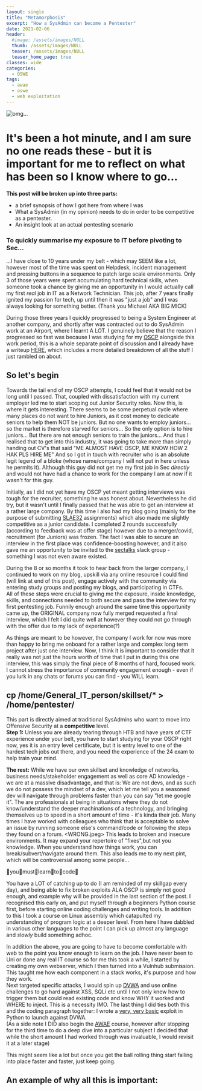 ```yaml
---
layout: single
title: "Metamorphosis"
excerpt: "How a SysAdmin can become a Pentester"
date: 2021-02-06
header:
  #image: /assets/images/NULL
  thumb: /assets/images/NULL
  teaser: /assets/images/NULL
  teaser_home_page: true
classes: wide
categories:
  - OSWE
tags:
  - awae
  - oswe
  - web exploitation
---
```


![omg...](/assets/images/NULL)

# It's been a hot minute, and I am sure no one reads these - but it is important for me to reflect on what has been so I know where to go...

__This post will be broken up into three parts:__  
  * a brief synopsis of how I got here from where I was
  * What a SysAdmin (in my opinion) needs to do in order to be competitive as a pentester.
  * An insight look at an actual pentesting scenario 


### To quickly summarise my exposure to IT before pivoting to Sec...
...I have close to 10 years under my belt - which may SEEM like a lot, however most of the time was spent on Helpdesk, incident management and pressing buttons in a sequence to patch large scale environments. Only 3 of those years were spent accumulating hard technical skills, when someone took a chance by giving me an opportunity in I would actually call my first _real_ job in IT as a Network Technician. This job, after 7 years finally ignited my passion for tech, up until then it was "just a job" and I was always looking for something better. (Thank you Michael AKA BIG MICK)

During those three years I quickly progressed to being a System Engineer at another company, and shortly after was contracted out to do SysAdmin work at an Airport, where I learnt A LOT. 
I genuinely believe that the reason I progressed so fast was because I was studying for my [OSCP](https://www.offensive-security.com/pwk-oscp/) alongside this work period, this is a whole separate point of discussion and I already have a writeup [HERE](https://kymb0.github.io/zero-2-OSCP/), which includes a more detailed breakdown of all the stuff I just rambled on about.

## So let's begin

Towards the tail end of my OSCP attempts, I could feel that it would not be long until I passed. That, coupled with dissatisfaction with my current employer led me to start scoping out Junior Security roles. 
Now this, is where it gets interesting.
There seems to be some perpetual cycle where many places do not want to hire Juniors, as it cost money to dedicate seniors to help them NOT be juniors.
But no one wants to employ juniors... so the market is therefore starved for seniors... So the only option is to hire juniors... But there are not enough seniors to train the juniors...
And thus I realised that to get into this industry, it was going to take more than simply handing out CV's that said "ME ALMOST HAVE OSCP, ME KNOW HOW 2 HAK PLS HIRE ME"
And so I got in touch with recruiter who is an absolute legit legend of a bloke (whose name/company I will not put in here unless he permits it).
Although this guy did not get me my first job in Sec _directly_ and would not have had a chance to work for the company I am at now if it wasn't for this guy.

Initially, as I did not yet have my OSCP yet meant getting interviews was tough for the recruiter, something he was honest about. Nevertheless he did try, but it wasn't until I finally passed that he was able to get an interview at a rather large company. By this time I also had my blog going (mainly for the purpose of submitting [SLAE32](https://www.pentesteracademy.com/course?id=3) assignments) which also made me slightly competitive as a junior candidate. I completed 2 rounds successfully (according to feedback was at offer stage) however due to a merger/covid, recruitment (for Juniors) was frozen. The fact I was able to secure an interview in the first place was confidence-boosting however, and it also gave me an opportunity to be invited to the [sectalks](https://www.sectalks.org/) slack group - something I was not even aware existed.

During the 8 or so months it took to hear back from the larger company, I continued to work on my blog, upskill via any online resource I could find (will link at end of this post), engage actively with the community via entering study groups and posting my blogs, and participating in CTFs.  
All of these steps were crucial to giving me the exposure, inside knowledge, skills, and connections needed to both secure and pass the interview for my first pentesting job.
Funnily enough around the same time this opportunity came up, the ORIGINAL company now fully merged requested a final interview, which I felt I did quite well at however they could not go through with the offer due to my lack of experience(?)

As things are meant to be however, the company I work for now was more than happy to bring me onboard for a rather large and complex long term project after just one interview. Now, I think it is important to consider that it really was not just the hours worth of time that I put in during this one interview, this was simply the final piece of 8 months of hard, focused work. I cannot stress the importance of community engagement enough - even if you lurk in any chats or forums you can find - you WILL learn.

## cp /home/General_IT_person/skillset/* > /home/pentester/

This part is directly aimed at traditional SysAdmins who want to move into Offensive Security at a __competitive__ level.  
__Step 1:__ Unless you are already tearing through HTB and have years of CTF experience under your belt, you have to start studying for your OSCP right now, yes it is an entry level certificate, but it is entry level to one of the hardest tech jobs out there, and you need the experience of the 24 exam to help train your mind.

__The rest:__ While we have our own skillset and knowledge of networks, business needs/stakeholder engagement as well as core AD knowledge - we are at a massive disadvantage, and that is: We are not devs, and as such we do not possess the mindset of a dev, which let me tell you a seasoned dev will navigate through problems faster than you can say "let me google it". The are professionals at being in situations where they do not know/understand the deeper machinations of a technology, and bringing themselves up to speed in a short amount of time - it's kinda their job.
Many times I have worked with colleagues who think that is acceptable to solve an issue by running someone else's command/code or following the steps they found on a forum.
<WRONG.jpeg>
This leads to broken and insecure environments. It may expand your repertoire of "fixes",but not you knowledge.
When you understand how things work, you can break/subvert/navigate around them.
This also leads me to my next pint, which will be controversial among some people...

:clap:you:clap:must:clap:learn:clap:to:clap:code:clap:

You have a LOT of catching up to do (I am reminded of my skillgap every day), and being able to fix broken exploits ALA OSCP is simply not good enough, and example why will be provided in the last section of the post.
I recognised this early on, and put myself through a beginners Python course first, before starting online coding challenges and writing tools. In addition to this I took a course on Linux assembly which catapulted my understanding of program logic at a deeper level. From here I have dabbled in various other languages to the point I can pick up almost any language and _slowly_ build something adhoc.

In addition the above, you are going to have to become comfortable with web to the point you know enough to learn on the job. I have never been to Uni or done any real IT course so for me this took a while, I started by creating my own webserver, which I then turned into a Vulnhub submission. This taught me how each component in a stack works, it's purpose and how they work.  
Next targeted specific attacks, I would spin up [DVWA](https://github.com/digininja/DVWA) and use online challenges to go hard against XSS, SQLi etc until I not only knew how to trigger them but could read existing code and know WHY it worked and WHERE to inject. This is a necessity IMO.
The last thing I did ties both this and the coding paragraph together: I wrote a [very, very basic](https://github.com/kymb0/General_code_repo/blob/master/Code_templates/bypass_csrf_into_sqli.py) exploit in Python to launch against DVWA.  
(As a side note I DID also begin the [AWAE](https://www.offensive-security.com/awae-oswe/) course, however after stopping for the third time to do a deep dive into a particular subject I decided that while the short amount I had worked through was invaluable, I would revisit it at a later stage)

This might seem like a lot but once you get the ball rolling thing start falling into place faster and faster, just keep going.

## An example of why all this is important:




